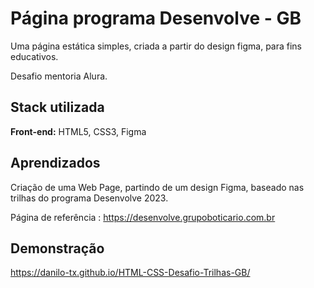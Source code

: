 
# Página programa Desenvolve - GB
Uma página estática simples, criada a partir do design figma, para fins educativos.

Desafio mentoria Alura.





## Stack utilizada

**Front-end:** HTML5, CSS3, Figma


## Aprendizados

Criação de uma Web Page, partindo de um design Figma, baseado nas trilhas do programa Desenvolve 2023.

Página de referência : https://desenvolve.grupoboticario.com.br
## Demonstração

https://danilo-tx.github.io/HTML-CSS-Desafio-Trilhas-GB/

